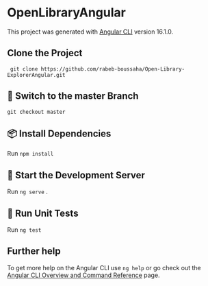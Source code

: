 # OpenLibraryAngular

This project was generated with [Angular CLI](https://github.com/angular/angular-cli) version 16.1.0.

##  Clone the Project

 ` git clone https://github.com/rabeb-boussaha/Open-Library-ExplorerAngular.git` 

## 🌿 Switch to the master Branch

 `git checkout master` 

## 📦 Install Dependencies

Run `npm install` 

## 🚀 Start the Development Server

Run `ng serve` .

## 🧪 Run Unit Tests

Run `ng test` 

## Further help

To get more help on the Angular CLI use `ng help` or go check out the [Angular CLI Overview and Command Reference](https://angular.io/cli) page.
